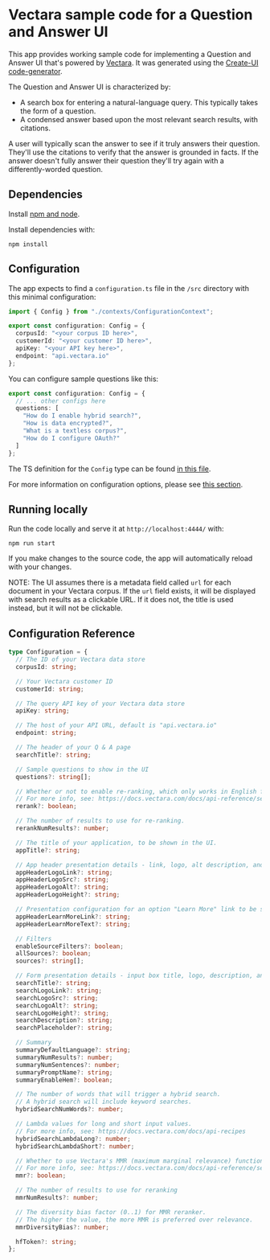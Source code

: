 # Vectara sample code for a Question and Answer UI

This app provides working sample code for implementing a Question and Answer UI that's powered by [Vectara](https://vectara.com/). It was generated using the [Create-UI code-generator](https://github.com/vectara/create-ui).

The Question and Answer UI is characterized by:

- A search box for entering a natural-language query. This typically takes the form of a question.
- A condensed answer based upon the most relevant search results, with citations.

A user will typically scan the answer to see if it truly answers their question. They'll use the citations to verify that the answer is grounded in facts. If the answer doesn't fully answer their question they'll try again with a differently-worded question.

## Dependencies

Install [npm and node](https://nodejs.org/en/download).

Install dependencies with:

```
npm install
```

## Configuration

The app expects to find a `configuration.ts` file in the `/src` directory with this minimal configuration:

```ts
import { Config } from "./contexts/ConfigurationContext";

export const configuration: Config = {
  corpusId: "<your corpus ID here>",
  customerId: "<your customer ID here>",
  apiKey: "<your API key here>",
  endpoint: "api.vectara.io"
};
```

You can configure sample questions like this:

```ts
export const configuration: Config = {
  // ... other configs here
  questions: [
    "How do I enable hybrid search?",
    "How is data encrypted?",
    "What is a textless corpus?",
    "How do I configure OAuth?"
  ]
};
```

The TS definition for the `Config` type can be found [in this file](https://github.com/vectara/create-ui/blob/main/apps/qa/src/contexts/ConfigurationContext.tsx).

For more information on configuration options, please see [this section](#configuration-reference).

## Running locally

Run the code locally and serve it at `http://localhost:4444/` with:

```
npm run start
```

If you make changes to the source code, the app will automatically reload with your changes.

NOTE: The UI assumes there is a metadata field called `url` for each document in your Vectara corpus. If the `url` field exists, it will be displayed with search results as a clickable URL. If it does not, the title is used instead, but it will not be clickable.

## Configuration Reference

```ts
type Configuration = {
  // The ID of your Vectara data store
  corpusId: string;

  // Your Vectara customer ID
  customerId: string;

  // The query API key of your Vectara data store
  apiKey: string;

  // The host of your API URL, default is "api.vectara.io"
  endpoint: string;

  // The header of your Q & A page
  searchTitle?: string;

  // Sample questions to show in the UI
  questions?: string[];

  // Whether or not to enable re-ranking, which only works in English for now.
  // For more info, see: https://docs.vectara.com/docs/api-reference/search-apis/reranking
  rerank?: boolean;

  // The number of results to use for re-ranking.
  rerankNumResults?: number;

  // The title of your application, to be shown in the UI.
  appTitle?: string;

  // App header presentation details - link, logo, alt description, and logo height.
  appHeaderLogoLink?: string;
  appHeaderLogoSrc?: string;
  appHeaderLogoAlt?: string;
  appHeaderLogoHeight?: string;

  // Presentation configuration for an option "Learn More" link to be shown at the top of the UI.
  appHeaderLearnMoreLink?: string;
  appHeaderLearnMoreText?: string;

  // Filters
  enableSourceFilters?: boolean;
  allSources?: boolean;
  sources?: string[];

  // Form presentation details - input box title, logo, description, and placeholder
  searchTitle?: string;
  searchLogoLink?: string;
  searchLogoSrc?: string;
  searchLogoAlt?: string;
  searchLogoHeight?: string;
  searchDescription?: string;
  searchPlaceholder?: string;

  // Summary
  summaryDefaultLanguage?: string;
  summaryNumResults?: number;
  summaryNumSentences?: number;
  summaryPromptName?: string;
  summaryEnableHem?: boolean;

  // The number of words that will trigger a hybrid search.
  // A hybrid search will include keyword searches.
  hybridSearchNumWords?: number;

  // Lambda values for long and short input values.
  // For more info, see: https://docs.vectara.com/docs/api-recipes
  hybridSearchLambdaLong?: number;
  hybridSearchLambdaShort?: number;

  // Whether to use Vectara's MMR (maximum marginal relevance) functionality.
  // For more info, see: https://docs.vectara.com/docs/api-reference/search-apis/reranking
  mmr?: boolean;

  // The number of results to use for reranking
  mmrNumResults?: number;

  // The diversity bias factor (0..1) for MMR reranker.
  // The higher the value, the more MMR is preferred over relevance.
  mmrDiversityBias?: number;

  hfToken?: string;
};
```
